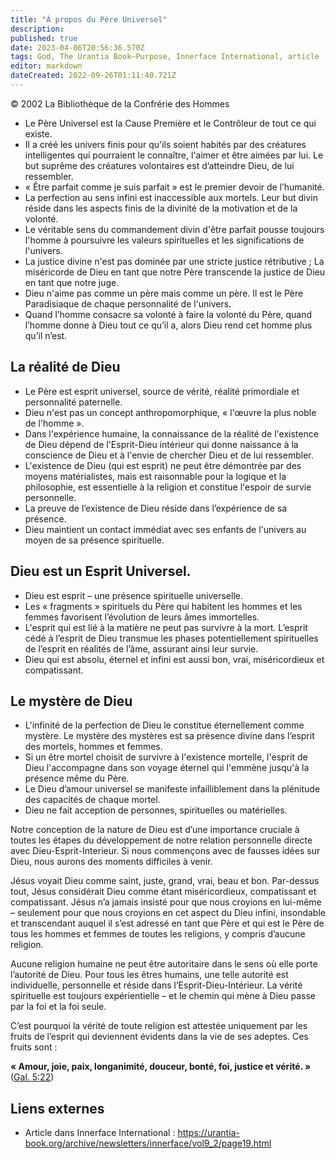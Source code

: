 ```yaml
---
title: "À propos du Père Universel"
description: 
published: true
date: 2023-04-06T20:56:36.570Z
tags: God, The Urantia Book—Purpose, Innerface International, article
editor: markdown
dateCreated: 2022-09-26T01:11:40.721Z
---
```


<p class="v-card v-sheet theme--light gray lighten-3 px-2">© 2002 La Bibliothèque de la Confrérie des Hommes</p>


- Le Père Universel est la Cause Première et le Contrôleur de tout ce qui existe.
- Il a créé les univers finis pour qu'ils soient habités par des créatures intelligentes qui pourraient le connaître, l'aimer et être aimées par lui. Le but suprême des créatures volontaires est d’atteindre Dieu, de lui ressembler.
- « Être parfait comme je suis parfait » est le premier devoir de l’humanité.
- La perfection au sens infini est inaccessible aux mortels. Leur but divin réside dans les aspects finis de la divinité de la motivation et de la volonté.
- Le véritable sens du commandement divin d'être parfait pousse toujours l'homme à poursuivre les valeurs spirituelles et les significations de l'univers.
- La justice divine n'est pas dominée par une stricte justice rétributive ; La miséricorde de Dieu en tant que notre Père transcende la justice de Dieu en tant que notre juge.
- Dieu n'aime pas comme un père mais comme un père. Il est le Père Paradisiaque de chaque personnalité de l'univers.
- Quand l’homme consacre sa volonté à faire la volonté du Père, quand l’homme donne à Dieu tout ce qu’il a, alors Dieu rend cet homme plus qu’il n’est.

## La réalité de Dieu


- Le Père est esprit universel, source de vérité, réalité primordiale et personnalité paternelle.
- Dieu n'est pas un concept anthropomorphique, « l'œuvre la plus noble de l'homme ».
- Dans l'expérience humaine, la connaissance de la réalité de l'existence de Dieu dépend de l'Esprit-Dieu intérieur qui donne naissance à la conscience de Dieu et à l'envie de chercher Dieu et de lui ressembler.
- L'existence de Dieu (qui est esprit) ne peut être démontrée par des moyens matérialistes, mais est raisonnable pour la logique et la philosophie, est essentielle à la religion et constitue l'espoir de survie personnelle.
- La preuve de l’existence de Dieu réside dans l’expérience de sa présence.
- Dieu maintient un contact immédiat avec ses enfants de l'univers au moyen de sa présence spirituelle.

## Dieu est un Esprit Universel.


- Dieu est esprit – une présence spirituelle universelle.
- Les « fragments » spirituels du Père qui habitent les hommes et les femmes favorisent l’évolution de leurs âmes immortelles.
- L'esprit qui est lié à la matière ne peut pas survivre à la mort. L’esprit cédé à l’esprit de Dieu transmue les phases potentiellement spirituelles de l’esprit en réalités de l’âme, assurant ainsi leur survie.
- Dieu qui est absolu, éternel et infini est aussi bon, vrai, miséricordieux et compatissant.

## Le mystère de Dieu


- L'infinité de la perfection de Dieu le constitue éternellement comme mystère. Le mystère des mystères est sa présence divine dans l’esprit des mortels, hommes et femmes.
- Si un être mortel choisit de survivre à l'existence mortelle, l'esprit de Dieu l'accompagne dans son voyage éternel qui l'emmène jusqu'à la présence même du Père.
- Le Dieu d’amour universel se manifeste infailliblement dans la plénitude des capacités de chaque mortel.
- Dieu ne fait acception de personnes, spirituelles ou matérielles.

Notre conception de la nature de Dieu est d’une importance cruciale à toutes les étapes du développement de notre relation personnelle directe avec Dieu-Esprit-Interieur. Si nous commençons avec de fausses idées sur Dieu, nous aurons des moments difficiles à venir.

Jésus voyait Dieu comme saint, juste, grand, vrai, beau et bon. Par-dessus tout, Jésus considérait Dieu comme étant miséricordieux, compatissant et compatissant. Jésus n’a jamais insisté pour que nous croyions en lui-même – seulement pour que nous croyions en cet aspect du Dieu infini, insondable et transcendant auquel il s’est adressé en tant que Père et qui est le Père de tous les hommes et femmes de toutes les religions, y compris d’aucune religion.

Aucune religion humaine ne peut être autoritaire dans le sens où elle porte l’autorité de Dieu. Pour tous les êtres humains, une telle autorité est individuelle, personnelle et réside dans l’Esprit-Dieu-Intérieur. La vérité spirituelle est toujours expérientielle – et le chemin qui mène à Dieu passe par la foi et la foi seule.

C’est pourquoi la vérité de toute religion est attestée uniquement par les fruits de l’esprit qui deviennent évidents dans la vie de ses adeptes. Ces fruits sont :

**« Amour, joie, paix, longanimité, douceur, bonté, foi, justice et vérité. »** ([Gal. 5:22](/fr/Bible/Galatians/5#v22))

## Liens externes

- Article dans Innerface International : https://urantia-book.org/archive/newsletters/innerface/vol9_2/page19.html



